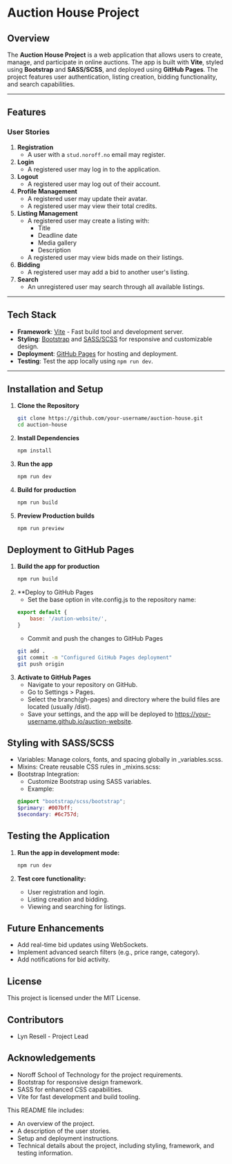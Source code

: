 # Auction House Project

## Overview
The **Auction House Project** is a web application that allows users to create, manage, and participate in online auctions. The app is built with **Vite**, styled using **Bootstrap** and **SASS/SCSS**, and deployed using **GitHub Pages**. The project features user authentication, listing creation, bidding functionality, and search capabilities.

---

## Features

### User Stories
1. **Registration**
   - A user with a `stud.noroff.no` email may register.
2. **Login**
   - A registered user may log in to the application.
3. **Logout**
   - A registered user may log out of their account.
4. **Profile Management**
   - A registered user may update their avatar.
   - A registered user may view their total credits.
5. **Listing Management**
   - A registered user may create a listing with:
     - Title
     - Deadline date
     - Media gallery
     - Description
   - A registered user may view bids made on their listings.
6. **Bidding**
   - A registered user may add a bid to another user's listing.
7. **Search**
   - An unregistered user may search through all available listings.

---

## Tech Stack

- **Framework**: [Vite](https://vitejs.dev/) - Fast build tool and development server.
- **Styling**: [Bootstrap](https://getbootstrap.com/) and [SASS/SCSS](https://sass-lang.com/) for responsive and customizable design.
- **Deployment**: [GitHub Pages](https://pages.github.com/) for hosting and deployment.
- **Testing**: Test the app locally using `npm run dev`.

---

## Installation and Setup

1. **Clone the Repository**
   ```bash
   git clone https://github.com/your-username/auction-house.git
   cd auction-house

2. **Install Dependencies**
   ```bash
   npm install

3. **Run the app**
    ```bash
    npm run dev

4. **Build for production**
    ```bash
    npm run build

5. **Preview Production builds**
    ```bash
    npm run preview

## Deployment to GitHub Pages

1. **Build the app for production**
    ```bash
    npm run build

2. **Deploy to GitHub Pages
    - Set the base option in vite.config.js to the repository name:
    ```javascript
    export default {
        base: '/aution-website/',
    }
    ```
    - Commit and push the changes to GitHub Pages
    ```bash
    git add .
    git commit -m "Configured GitHub Pages deployment"
    git push origin

3. **Activate to GitHub Pages**
    - Navigate to your repository on GitHub.
    - Go to Settings > Pages.
    - Select the branch(gh-pages) and directory where the build files are located (usually /dist).
    - Save your settings, and the app will be deployed to https://your-username.github.io/auction-website.

## Styling with SASS/SCSS
- Variables: Manage colors, fonts, and spacing globally in _variables.scss.
- Mixins: Create reusable CSS rules in _mixins.scss:
- Bootstrap Integration:
    - Customize Bootstrap using SASS variables.
    - Example:
    ```scss
    @import "bootstrap/scss/bootstrap";
    $primary: #007bff;
    $secondary: #6c757d;

## Testing the Application

1. **Run the app in development mode:**
    ```bash
    npm run dev

2. **Test core functionality:**

    - User registration and login.
    - Listing creation and bidding.
    - Viewing and searching for listings.

## Future Enhancements

- Add real-time bid updates using WebSockets.
- Implement advanced search filters (e.g., price range, category).
- Add notifications for bid activity.

## License
This project is licensed under the MIT License.

## Contributors
- Lyn Resell - Project Lead

## Acknowledgements

- Noroff School of Technology for the project requirements.
- Bootstrap for responsive design framework.
- SASS for enhanced CSS capabilities.
- Vite for fast development and build tooling.


This README file includes:
- An overview of the project.
- A description of the user stories.
- Setup and deployment instructions.
- Technical details about the project, including styling, framework, and testing information.

